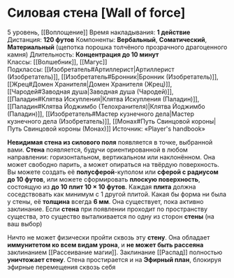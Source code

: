 # Силовая стена [Wall of force]
5 уровень, [[Воплощение]]
Время накладывания: **1 действие**
Дистанция: **120 футов**
Компоненты: **Вербальный**, **Соматический**, **Материальный** (щепотка порошка толчёного прозрачного драгоценного камня)
Длительность: **Концентрация до 10 минут**
Классы: [[Волшебник]], [[Магус]]
Подклассы: [[Изобретатель#Артиллерист|Артиллерист (Изобретатель)]], [[Изобретатель#Бронник|Бронник (Изобретатель)]], [[Жрец#Домен Хранителя|Домен Хранителя (Жрец)]], [[Чародей#Заводная душа|Заводная душа (Чародей)]], [[Паладин#Клятва Искупления|Клятва Искупления (Паладин)]], [[Паладин#Клятва Йоджимбо (Телохранителя)|Клятва Йоджимбо (Паладин)]], [[Изобретатель#Мастер кузнечного дела|Мастер кузнечного дела (Изобретатель)]], [[Монах#Путь Свинцовой короны|Путь Свинцовой короны (Монах)]]
Источник: «Player's handbook»

**Невидимая стена из силового поля** появляется в точке, выбранной вами. **Стена** появляется, будучи ориентированной в любом направлении: горизонтальном, вертикальном или наклонённом. Она может свободно парить, а может опираться на твёрдую поверхность. Вы можете создать её **полусферой**-куполом или **сферой с радиусом до 10 футов**, или можете сформировать **плоскую поверхность**, состоящую из **до 10 плит 10 × 10 футов**. Каждая **плита** должна соседствовать как минимум с 1 другой плитой. Какая бы форма ни была у стены, её **толщина** всегда **6 мм**. Она существует, пока активно заклинание. Если **стена** при появлении проходит по пространству существа, это существо выталкивается по одну из сторон **стены** (на ваш выбор)

Ничто не может физически пройти сквозь эту **стену**. Она обладает **иммунитетом ко всем видам урона**, и **не может быть рассеяна** заклинанием [[Рассеивание магии]]. Заклинание [[Распад]] полностью **уничтожает стену**. Стена простирается и на **Эфирный план**, блокируя эфирные перемещения сквозь себя